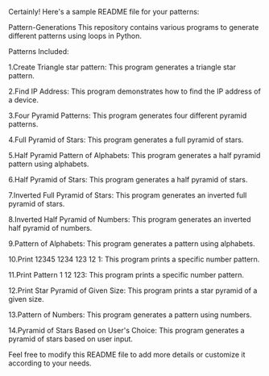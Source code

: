 
Certainly! Here's a sample README file for your patterns:

Pattern-Generations
This repository contains various programs to generate different patterns using loops in Python.

Patterns Included:

1.Create Triangle star pattern: This program generates a triangle star pattern.

2.Find IP Address: This program demonstrates how to find the IP address of a device.

3.Four Pyramid Patterns: This program generates four different pyramid patterns.

4.Full Pyramid of Stars: This program generates a full pyramid of stars.

5.Half Pyramid Pattern of Alphabets: This program generates a half pyramid pattern using alphabets.

6.Half Pyramid of Stars: This program generates a half pyramid of stars.

7.Inverted Full Pyramid of Stars: This program generates an inverted full pyramid of stars.

8.Inverted Half Pyramid of Numbers: This program generates an inverted half pyramid of numbers.

9.Pattern of Alphabets: This program generates a pattern using alphabets.

10.Print 12345 1234 123 12 1: This program prints a specific number pattern.

11.Print Pattern 1 12 123: This program prints a specific number pattern.

12.Print Star Pyramid of Given Size: This program prints a star pyramid of a given size.

13.Pattern of Numbers: This program generates a pattern using numbers.

14.Pyramid of Stars Based on User's Choice: This program generates a pyramid of stars based on user input.

Feel free to modify this README file to add more details or customize it according to your needs.




